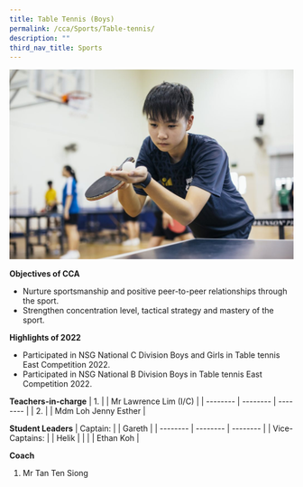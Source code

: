 ```yaml
---
title: Table Tennis (Boys)
permalink: /cca/Sports/Table-tennis/
description: ""
third_nav_title: Sports
---
```


![](/images/4-1-1024x683.jpg)

**Objectives of CCA**

*   Nurture sportsmanship and positive peer-to-peer relationships through the sport.
*   Strengthen concentration level, tactical strategy and mastery of the sport.

**Highlights of 2022**

*   Participated in NSG National C Division Boys and Girls in Table tennis East Competition 2022.
*   Participated in NSG National B Division Boys in Table tennis East Competition 2022.

**Teachers-in-charge**
| 1. |  | Mr Lawrence Lim (I/C)  |
| -------- | -------- | -------- |
| 2.     |      | Mdm Loh Jenny Esther    |



**Student Leaders**
| Captain: |  | Gareth |
| -------- | -------- | -------- |
| Vice-Captains:    |      | Helik     |
|    |      | Ethan Koh     |



**Coach**


1. Mr Tan Ten Siong
